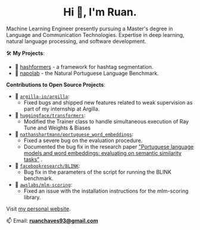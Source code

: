 <h1 align="center">Hi 👋, I'm Ruan.</h1>

Machine Learning Engineer presently pursuing a Master's degree in Language and Communication Technologies. Expertise in deep learning, natural language processing, and software development.

🛠️ **My Projects**:
- 🔗 [hashformers](https://github.com/ruanchaves/hashformers) - a framework for hashtag segmentation.
- 🔗 [napolab](https://github.com/ruanchaves/napolab) - the Natural Portuguese Language Benchmark.

**Contributions to Open Source Projects**:

- 🔗 [`argilla-io/argilla`](https://github.com/argilla-io/argilla/issues?q=author%3Aruanchaves+):
  - Fixed bugs and shipped new features related to weak supervision as part of my internship at Argilla.
- 🔗 [`huggingface/transformers`](https://github.com/huggingface/transformers/pull/10823):
   - Modified the Trainer class to handle simultaneous execution of Ray Tune and Weights & Biases
- 🔗 [`nathanshartmann/portuguese_word_embeddings`](https://github.com/nathanshartmann/portuguese_word_embeddings/pull/11):
  - Fixed a severe bug on the evaluation procedure.
  - Documented the bug fix in the research paper ["Portuguese language models and word embeddings: evaluating on semantic similarity tasks"](https://scholar.google.com/citations?view_op=view_citation&hl=en&user=3JDK8KEAAAAJ&citation_for_view=3JDK8KEAAAAJ:u-x6o8ySG0sC) .
- 🔗 [`facebookresearch/BLINK`](https://github.com/facebookresearch/BLINK/pull/25):
  - Bug fix in the parameters of the script for running the BLINK benchmark.
- 🔗 [`awslabs/mlm-scoring`](https://github.com/awslabs/mlm-scoring/pull/12):
  - Fixed an issue with the installation instructions for the mlm-scoring library.
  
Visit [my personal website](https://ruanchaves.github.io/).

📫 Email: **ruanchaves93@gmail.com**
